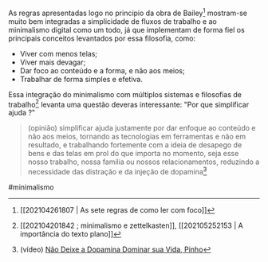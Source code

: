 As regras apresentadas logo no principio da obra de Bailey[^1] mostram-se muito bem integradas a simplicidade de fluxos de trabalho e ao minimalismo digital como um todo, já que implementam de forma fiel os principais conceitos levantados por essa filosofia, como:
- Viver com menos telas;
- Viver mais devagar;
- Dar foco ao conteúdo e a forma, e não aos meios;
- Trabalhar de forma simples e efetiva.

Essa integração do minimalismo com múltiplos sistemas e filosofias de trabalho[^2] levanta uma questão deveras interessante: "Por que simplificar ajuda ?"
> (opinião) simplificar ajuda justamente por dar enfoque ao conteúdo e não aos meios, tornando as tecnologias em ferramentas e não em resultado, e trabalhando fortemente com a ideia de desapego de bens e das telas em prol do que importa no momento, seja esse nosso trabalho, nossa familia ou nossos relacionamentos, reduzindo a necessidade das distração e da injeção de dopamina[^3]

[^1]: [[202104261807 | As sete regras de como ler com foco]]
[^2]: [[202104201842 ; minimalismo e zettelkasten]], [[202105252153 | A importância do texto plano]]
[^3]: (vídeo) [Não Deixe a Dopamina Dominar sua Vida, Pinho](https://www.youtube.com/watch?v=XW6Fqhy--3Q)

#minimalismo 
	